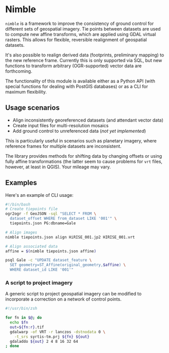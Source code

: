 # Nimble

`nimble` is a framework to improve the consistency
of ground control for different sets of geospatial imagery.
Tie points between datasets are used to compute new affine
transforms, which are applied using GDAL virtual rasters.
This allows for flexible, reversible realignment of geospatial datasets.

It's also possible to realign derived data (footprints,
preliminary mapping) to the new reference frame. Currently
this is only supported via SQL, but new functions to transform
arbitrary (OGR-supported) vector data are forthcoming.

The functionality of this module is available either
as a Python API (with special functions for dealing
with PostGIS databases) or as a CLI for maximum flexibility.

## Usage scenarios

- Align inconsistently georeferenced datasets (and
  attendant vector data)
- Create input files for multi-resolution mosaics
- Add ground control to unreferenced data (*not yet implemented*)

This is particularly useful in scenarios such as planetary imagery, where
reference frames for multiple datasets are inconsistent.

The library provides methods for shifting data by changing
offsets or using fully affine transformations (the latter seem to cause
problems for `vrt` files, however, at least in QGIS). Your mileage may
vary.

## Examples

Here's an example of CLI usage:

```sh
#!/bin/bash
# Create tiepoints file
ogr2ogr -f GeoJSON -sql "SELECT * FROM \
  dataset_offset WHERE from_dataset LIKE '001'" \
  tiepoints.json PG:dbname=Gale

# Align images
nimble tiepoints.json align HiRISE_001.jp2 HIRISE_001.vrt

# Align associated data
affine = $(nimble tiepoints.json affine)

psql Gale -c "UPDATE dataset_feature \
  SET geometry=ST_Affine(original_geometry,$affine) \
  WHERE dataset_id LIKE '001'"
```

### A script to project imagery

A generic script to project geospatial imagery
can be modified to incorporate a correction
on a network of control points.

```zsh
#!/usr/bin/zsh

for fn in $@; do
  echo $fn
  out=${fn:r}.tif
  gdalwarp -of VRT -r lanczos -dstnodata 0 \
    -t_srs syrtis-tm.prj ${fn} ${out}
  gdaladdo ${out} 2 4 8 16 32 64
; done
```


